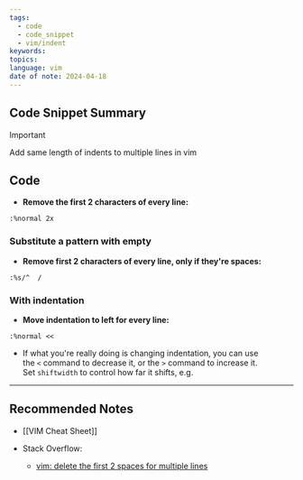 ```yaml
---
tags:
  - code
  - code_snippet
  - vim/indent
keywords: 
topics: 
language: vim
date of note: 2024-04-18
---
```


## Code Snippet Summary

>[!important]
>Add same length of indents to multiple lines in vim


## Code

- **Remove the first 2 characters of every line:**

```
:%normal 2x
```

### Substitute a pattern with empty 

- **Remove first 2 characters of every line, only if they're spaces:**

```
:%s/^  /
```

### With indentation

- **Move indentation to left for every line:**

```
:%normal <<
```

- If what you're really doing is changing indentation, you can use the `<` command to decrease it, or the `>` command to increase it. Set `shiftwidth` to control how far it shifts, e.g.

-----------
##  Recommended Notes

- [[VIM Cheat Sheet]]

- Stack Overflow:
	- [vim: delete the first 2 spaces for multiple lines](https://stackoverflow.com/questions/6961705/vim-delete-the-first-2-spaces-for-multiple-lines)